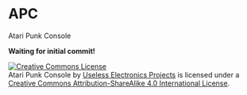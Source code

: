 # APC
Atari Punk Console<br />

<b>Waiting for initial commit!</b><br />

<a rel="license" href="http://creativecommons.org/licenses/by-sa/4.0/"><img alt="Creative Commons License" style="border-width:0" src="https://i.creativecommons.org/l/by-sa/4.0/88x31.png" /></a><br /><span xmlns:dct="http://purl.org/dc/terms/" property="dct:title">Atari Punk Console</span> by <a xmlns:cc="http://creativecommons.org/ns#" href="https://github.com/UEPro/" property="cc:attributionName" rel="cc:attributionURL">Useless Electronics Projects</a> is licensed under a <a rel="license" href="http://creativecommons.org/licenses/by-sa/4.0/">Creative Commons Attribution-ShareAlike 4.0 International License</a>.<br />

